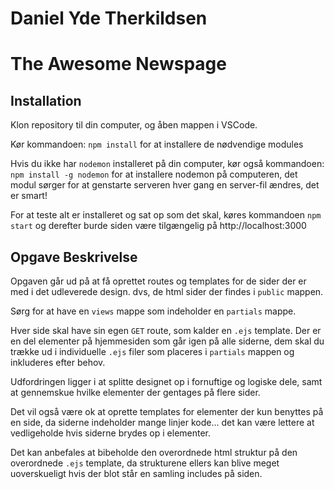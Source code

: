 # Daniel Yde Therkildsen
# The Awesome Newspage

## Installation

Klon repository til din computer, og åben mappen i VSCode.

Kør kommandoen:  `npm install` for at installere de nødvendige modules

Hvis du ikke har `nodemon` installeret på din computer, kør også kommandoen: `npm install -g nodemon` for at installere nodemon på computeren, det modul sørger for at genstarte serveren hver gang en server-fil ændres, det er smart!

For at teste alt er installeret og sat op som det skal, køres kommandoen `npm start` og derefter burde siden være tilgængelig på http://localhost:3000


## Opgave Beskrivelse

Opgaven går ud på at få oprettet routes og templates for de sider der er med i det udleverede design.
dvs, de html sider der findes i `public` mappen.

Sørg for at have en `views` mappe som indeholder en `partials` mappe.

Hver side skal have sin egen `GET` route, som kalder en `.ejs`  template. 
Der er en del elementer på hjemmesiden som går igen på alle siderne, dem skal du trække ud i individuelle `.ejs` filer som placeres i `partials` mappen og inkluderes efter behov.

Udfordringen ligger i at splitte designet op i fornuftige og logiske dele, samt at gennemskue hvilke elementer der gentages på flere sider.

Det vil også være ok at oprette templates for elementer der kun benyttes på en side, da siderne indeholder mange linjer kode... det kan være lettere at vedligeholde hvis siderne brydes op i elementer.

Det kan anbefales at bibeholde den overordnede html struktur på den overordnede `.ejs` template, da strukturene ellers kan blive meget uoverskueligt hvis der blot står en samling includes på siden. 
